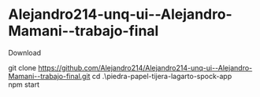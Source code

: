 # Alejandro214-unq-ui--Alejandro-Mamani--trabajo-final


Download

git clone https://github.com/Alejandro214/Alejandro214-unq-ui--Alejandro-Mamani--trabajo-final.git
cd .\piedra-papel-tijera-lagarto-spock-app\
npm start
